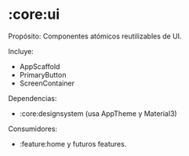 # :core:ui

Propósito: Componentes atómicos reutilizables de UI.

Incluye:
- AppScaffold
- PrimaryButton
- ScreenContainer

Dependencias:
- :core:designsystem (usa AppTheme y Material3)

Consumidores:
- :feature:home y futuros features.
